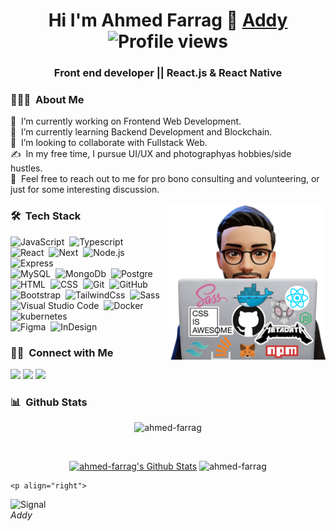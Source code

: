 ## <h1 align="center"> Hi I'm Ahmed Farrag 👋 [Addy][website] ![Profile views](https://gpvc.arturio.dev/ahmed-farrag) </h1>

<h3 align="center">Front end developer || React.js & React Native</h3>

### 👨🏻‍💻 &nbsp;About Me
🔭 &nbsp;I’m currently working on Frontend Web Development.\
🌱 &nbsp;I’m currently learning Backend Development and  Blockchain.\
👯 &nbsp;I’m looking to collaborate with Fullstack Web.\
✍️ &nbsp;In my free time, I pursue UI/UX and photographyas hobbies/side hustles.\
💬 &nbsp;Feel free to reach out to me for pro bono consulting and volunteering, or just for some interesting discussion.


<img align="right" src="behindComputer.png" width = 250px/>



### 🛠 &nbsp;Tech Stack

![JavaScript](https://img.shields.io/badge/-JavaScript-05122A?style=flat&logo=javascript)&nbsp;
![Typescript](https://img.shields.io/badge/-Typescript-05122A?style=flat&logo=Typescript&logoColor=A8B9CC)\
![React](https://img.shields.io/badge/-React-05122A?style=flat&logo=react)&nbsp;
![Next](https://img.shields.io/badge/-Next-05122A?style=flat&logo=Next.js)&nbsp;
![Node.js](https://img.shields.io/badge/-Node.js-05122A?style=flat&logo=node.js)&nbsp;
![Express](https://img.shields.io/badge/-Express-05122A?style=flat&logo=express)\
![MySQL](https://img.shields.io/badge/-MySQL-05122A?style=flat&logo=MySQL)&nbsp;
![MongoDb](https://img.shields.io/badge/-MongoDb-05122A?style=flat&logo=MongoDb)&nbsp;
![Postgre](https://img.shields.io/badge/-Postgre-05122A?style=flat&logo=Postgresql)\
![HTML](https://img.shields.io/badge/-HTML-05122A?style=flat&logo=HTML5)&nbsp;
![CSS](https://img.shields.io/badge/-CSS-05122A?style=flat&logo=CSS3&logoColor=1572B6)&nbsp;
![Git](https://img.shields.io/badge/-Git-05122A?style=flat&logo=git)&nbsp;
![GitHub](https://img.shields.io/badge/-GitHub-05122A?style=flat&logo=github)\
![Bootstrap](https://img.shields.io/badge/-Bootstrap-05122A?style=flat&logo=bootstrap&logoColor=563D7C)&nbsp;
![TailwindCss](https://img.shields.io/badge/-TailwindCss-05122A?style=flat&logo=TailwindCss)&nbsp;
![Sass](https://img.shields.io/badge/-Sass-05122A?style=flat&logo=Sass)\
![Visual Studio Code](https://img.shields.io/badge/-Visual%20Studio%20Code-05122A?style=flat&logo=visual-studio-code&logoColor=007ACC)&nbsp;
![Docker](https://img.shields.io/badge/-Docker-05122A?style=flat&logo=Docker)&nbsp;
![kubernetes](https://img.shields.io/badge/-kubernetes-05122A?style=flat&logo=kubernetes)\
![Figma](https://img.shields.io/badge/-Figma-05122A?style=flat&logo=figma)&nbsp;
![InDesign](https://img.shields.io/badge/-InDesign-05122A?style=flat&logo=adobe-indesign)

### 🤝🏻 &nbsp;Connect with Me

<p align="center">

<a href="https://www.linkedin.com/in/ahmed-farrag-110a36202/"><img src="https://img.shields.io/badge/-ahmed%20farrag-0077B5?style=flat&logo=Linkedin&logoColor=white"/></a>
<a href="mailto:ahmedfaarrag@gmail.com"><img src="https://img.shields.io/badge/-ahmedfaarrag@gmail.com-D14836?style=flat&logo=Gmail&logoColor=white"/></a>
<a href="https://www.instagram.com/code_addy/"><img src="https://img.shields.io/badge/-@code_addy-E4405F?style=flat&logo=Instagram&logoColor=white"/></a>

### 📊 &nbsp;Github Stats

<p align="center"><img src="https://github-readme-streak-stats.herokuapp.com/?user=ahmed-farrag&theme=tokyonight_duo" alt="ahmed-farrag" /></p>
  <br/>
  <p align="center">
    <a href="https://github.com/anuraghazra/github-readme-stats">
	    <img alt="ahmed-farrag's Github Stats" src="https://github-readme-stats.vercel.app/api?username=ahmed-farrag&show_icons=true&count_private=true&locale=en&theme=tokyonight&layout=compact" height="230px"/></a>
	  <img src="https://github-readme-stats.vercel.app/api/top-langs?username=ahmed-farrag&langs_count=10&show_icons=true&locale=en&theme=tokyonight" alt="ahmed-farrag" height="230px"/>
<br/>


[website]: https://ahmedfarrag.vercel.app/

	<p align="right">
  <img alt="Signal" height="25px" src="me.png">
  <br>
  <em>Addy</em>
</p>
